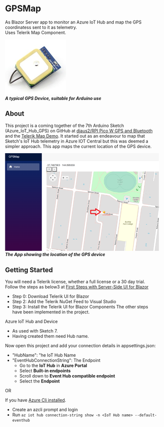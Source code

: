 # GPSMap

As Blazor Server app to monitor an Azure IoT Hub and  map the GPS coordinatess sent to it  as telemetry.  
Uses Telerik Map Component.

![Device Image](https://github.com/djaus2/GPSMapIoTHub/blob/master/GPSMap/wwwroot/images/uart-gps-module-with-real-time-clock.jpg)  
**_A typical GPS Device, suitable for Arduino use_**

## About

This project is a coming together of the 7th Arduino Sketch (Azure_IoT_Hub_GPS) on GitHub at [djaus2/RPI Pico W GPS and Bluetooth](https://github.com/djaus2/RpiPicoWGPSandBT) and the [Telerik Map Demo](https://demos.telerik.com/blazor-ui/map/overview). It started out as an endeavour to map that Sketch's IoT Hub telemetry in Azure IOT Central but this was deemed a simpler approach. This app maps the current location of the GPS device.

![App Image](https://github.com/djaus2/GPSMapIoTHub/blob/master/GPSMap/wwwroot/images/gpsmapapp.png)  
**_The App showing the location of the GPS device_**

## Getting Started

You will need a Telerik license, whether a full license or a 30 day trial. Follow the steps as below3 at [First Steps with Server-Side UI for Blazor](https://docs.telerik.com/blazor-ui/getting-started/server-blazor?_ga=2.73417493.680605814.1692843673-472055910.1692083918&_gl=1*13uct7u*_ga*NDcyMDU1OTEwLjE2OTIwODM5MTg.*_ga_9JSNBCSF54*MTY5Mjg0MzY3NC44LjEuMTY5Mjg0Mzc4NC4xMS4wLjA.)
- Step 0: Download Telerik UI for Blazor
- Step 2: Add the Telerik NuGet Feed to Visual Studio
- Step 3: Install the Telerik UI for Blazor Components
  The other steps have been implemented in the project.

Azure IoT Hub and Device
- As used with Sketch 7.
- Having created them need Hub name. 

Now open this project and add your connection details in appsettings.json:
- "HubName": "he IoT Hub Name
- "EventHubConnectionString": The Endpoint
  - Go to the **IoT Hub** in **Azure Portal**
  - Select **Built-in endpoints**
  - Scroll down to **Event Hub compatible endpoint**
  - Select the **Endpoint**
 
OR

If you have [Azure Cli installed](https://learn.microsoft.com/en-us/cli/azure/install-azure-cli-windows?tabs=azure-cli).
- Create an azcli prompt and login
- Run ```az iot hub connection-string show -n <IoT Hub name> --default-eventhub```
  

